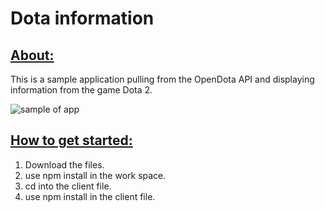 # Dota information

## <ins>About:</ins>
This is a sample application pulling from the OpenDota API and displaying information from the game Dota 2.

<img src="https://i.gyazo.com/43fcfb8f2cd23dd008b1e89648f5e016.png" alt="sample of app"/>

## <ins>How to get started:</ins>
<ol> 
  <li>Download the files. </li>
  <li>use npm install in the work space. </li>
  <li>cd into the client file. </li>
  <li>use npm install in the client file. </li>
</ol>
